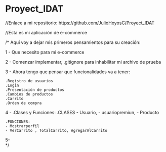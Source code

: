 # Proyect_IDAT
//Enlace a mi repositorio: https://github.com/JulioHoyosC/Proyect_IDAT

//Esta es mi aplicación de e-commerce 

/* Aquí voy a dejar mis primeros pensamientos para su creación:

1 -  Que necesito para mi e-commerce

2 -  Comenzar implementar, .gitignore para inhabilitar mi archivo de prueba

3 -  Ahora tengo que pensar que funcionalidades va a tener:

    .Registro de usuarios
    .Login
    .Presentación de productos
    .Cambios de productos
    .Carrito
    .Orden de compra

4 - .Clases y Funciones:
    .CLASES 
    - Usuario,
    - usuariopremiun,
    - Producto
    
    .FUNCIONES:
    - Mostrarperfil
    - VerCarrito , TotalCarrito, AgregarAlCarrito
    
5-  
*/


